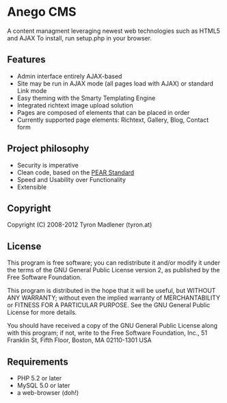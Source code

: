 Anego CMS
=========

A content managment leveraging newest web technologies such as HTML5 and AJAX
To install, run setup.php in your browser.


Features
--------

* Admin interface entirely AJAX-based
* Site may be run in AJAX mode (all pages load with AJAX) or standard Link mode
* Easy theming with the Smarty Templating Engine
* Integrated richtext image upload solution 
* Pages are composed of elements that can be placed in order
* Currently supported page elements: Richtext, Gallery, Blog, Contact form


Project philosophy
------------------

* Security is imperative
* Clean code, based on the [PEAR Standard](http://pear.php.net/manual/en/standards.php)
* Speed and Usability over Functionality
* Extensible


Copyright
---------

Copyright (C) 2008-2012 Tyron Madlener (tyron.at)


License
-------

This program is free software; you can redistribute it and/or modify it under
the terms of the GNU General Public License version 2, as published by the
Free Software Foundation.

This program is distributed in the hope that it will be useful, but WITHOUT
ANY WARRANTY; without even the implied warranty of MERCHANTABILITY or FITNESS
FOR A PARTICULAR PURPOSE.  See the GNU General Public License for more
details.

You should have received a copy of the GNU General Public License along with
this program; if not, write to the Free Software Foundation, Inc., 51 Franklin
St, Fifth Floor, Boston, MA  02110-1301  USA

Requirements
------------

* PHP 5.2 or later
* MySQL 5.0 or later
* a web-browser (doh!)